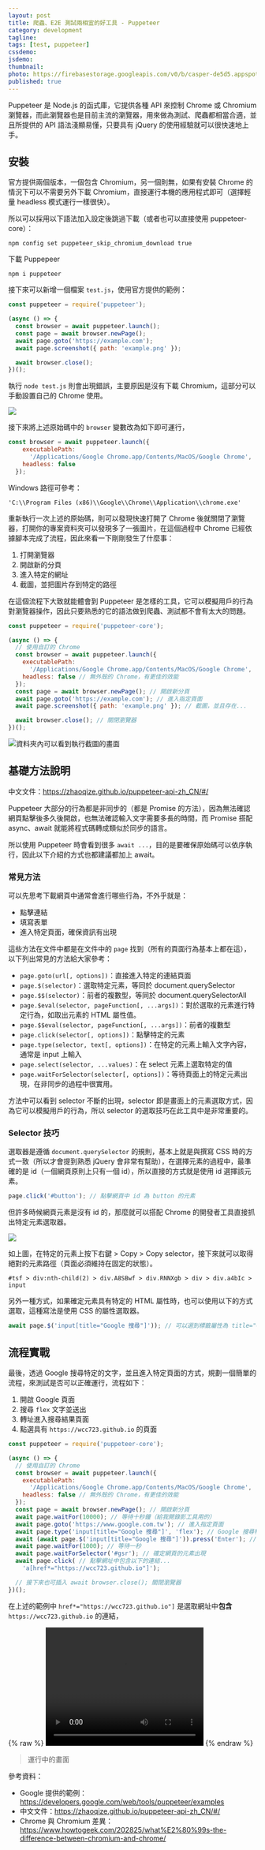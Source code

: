 ```yaml
---
layout: post
title: 爬蟲、E2E 測試兩相宜的好工具 - Puppeteer
category: development
tagline:
tags: [test, puppeteer]
cssdemo:
jsdemo:
thumbnail:
photo: https://firebasestorage.googleapis.com/v0/b/casper-de5d5.appspot.com/o/images%2Fblog%2F202003%2Fimg-puppeteer.png?alt=media&token=42d44728-9eaf-42b3-8be2-fd62d0795dd0
published: true
---
```


Puppeteer 是 Node.js 的函式庫，它提供各種 API 來控制 Chrome 或 Chromium 瀏覽器，而此瀏覽器也是目前主流的瀏覽器，用來做為測試、爬蟲都相當合適，並且所提供的 API 語法淺顯易懂，只要具有 jQuery 的使用經驗就可以很快速地上手。

## 安裝
官方提供兩個版本，一個包含 Chromium，另一個則無，如果有安裝 Chrome 的情況下可以不需要另外下載 Chromium，直接運行本機的應用程式即可（選擇輕量 headless 模式運行一樣很快）。

所以可以採用以下語法加入設定後跳過下載（或者也可以直接使用 puppeteer-core）：
```
npm config set puppeteer_skip_chromium_download true
```

下載 Puppepeer
```
npm i puppeteer 
```


接下來可以新增一個檔案 `test.js`，使用官方提供的範例：
```js
const puppeteer = require('puppeteer');

(async () => {
  const browser = await puppeteer.launch();
  const page = await browser.newPage();
  await page.goto('https://example.com');
  await page.screenshot({ path: 'example.png' });

  await browser.close();
})();
```

執行 `node test.js` 則會出現錯誤，主要原因是沒有下載 Chromium，這部分可以手動設置自己的 Chrome 使用。

![](https://firebasestorage.googleapis.com/v0/b/casper-de5d5.appspot.com/o/images%2Fblog%2F202003%2FD4B77A61-3F06-4F76-8B5E-2D91D9BFE0D9.png?alt=media&token=225e5015-189e-4933-bbf3-1960d22196b2)

接下來將上述原始碼中的 `browser` 變數改為如下即可運行，
```js
const browser = await puppeteer.launch({
    executablePath:
      '/Applications/Google Chrome.app/Contents/MacOS/Google Chrome',
    headless: false
  });
```
Windows 路徑可參考：
```
'C:\\Program Files (x86)\\Google\\Chrome\\Application\\chrome.exe'
```

重新執行一次上述的原始碼，則可以發現快速打開了 Chrome 後就關閉了瀏覽器，打開你的專案資料夾可以發現多了一張圖片，在這個過程中 Chrome 已經依據腳本完成了流程，因此來看一下剛剛發生了什麼事：

1. 打開瀏覽器
2. 開啟新的分頁
3. 進入特定的網址
4. 截圖，並把圖片存到特定的路徑

在這個流程下大致就能體會到 Puppeteer 是怎樣的工具，它可以模擬用戶的行為對瀏覽器操作，因此只要熟悉的它的語法做到爬蟲、測試都不會有太大的問題。

```js
const puppeteer = require('puppeteer-core');

(async () => {
  // 使用自訂的 Chrome
  const browser = await puppeteer.launch({
    executablePath:
      '/Applications/Google Chrome.app/Contents/MacOS/Google Chrome',
    headless: false // 無外殼的 Chrome，有更佳的效能
  });
  const page = await browser.newPage(); // 開啟新分頁
  await page.goto('https://example.com'); // 進入指定頁面
  await page.screenshot({ path: 'example.png' }); // 截圖，並且存在...

  await browser.close(); // 關閉瀏覽器
})();
```

![資料夾內可以看到執行截圖的畫面](https://firebasestorage.googleapis.com/v0/b/casper-de5d5.appspot.com/o/images%2Fblog%2F202003%2F5E922289-CABB-4762-87E7-FC088B2C80E3.png?alt=media&token=0e75f79e-b0ad-44e0-a591-b2bb527f09c7)


## 基礎方法說明

中文文件：https://zhaoqize.github.io/puppeteer-api-zh_CN/#/

Puppeteer 大部分的行為都是非同步的（都是 Promise 的方法），因為無法確認網頁點擊後多久後開啟，也無法確認輸入文字需要多長的時間，而 Promise 搭配 async、await 就能將程式碼轉成類似於同步的語言。

所以使用 Puppeteer 時會看到很多 `await ...`，目的是要確保原始碼可以依序執行，因此以下介紹的方式也都建議都加上 await。

### 常見方法
可以先思考下載網頁中通常會進行哪些行為，不外乎就是：
- 點擊連結
- 填寫表單
- 進入特定頁面，確保資訊有出現

這些方法在文件中都是在文件中的 `page` 找到（所有的頁面行為基本上都在這），以下列出常見的方法給大家參考：

- `page.goto(url[, options])`：直接進入特定的連結頁面
- `page.$(selector)`：選取特定元素，等同於 document.querySelector
- `page.$$(selector)`：前者的複數型，等同於 document.querySelectorAll
- `page.$eval(selector, pageFunction[, ...args])`：對於選取的元素進行特定行為，如取出元素的 HTML 屬性值。
- `page.$$eval(selector, pageFunction[, ...args])`：前者的複數型
- `page.click(selector[, options])`：點擊特定的元素
- `page.type(selector, text[, options])`：在特定的元素上輸入文字內容，通常是 input 上輸入
- `page.select(selector, ...values)`：在 select 元素上選取特定的值
- `page.waitForSelector(selector[, options])`：等待頁面上的特定元素出現，在非同步的過程中很實用。

方法中可以看到 selector 不斷的出現，selector 即是畫面上的元素選取方式，因為它可以模擬用戶的行為，所以 selector 的選取技巧在此工具中是非常重要的。

### Selector 技巧

選取器是遵循 `document.querySelector` 的規則，基本上就是與撰寫 CSS 時的方式一致（所以才會提到熟悉 jQuery 會非常有幫助），在選擇元素的過程中，最準確的是 id（一個網頁原則上只有一個 id），所以直接的方式就是使用 id 選擇該元素。

```js
page.click('#button'); // 點擊網頁中 id 為 button 的元素
```

但許多時候網頁元素是沒有 id 的，那麼就可以搭配 Chrome 的開發者工具直接抓出特定元素選取器。

![](https://firebasestorage.googleapis.com/v0/b/casper-de5d5.appspot.com/o/images%2Fblog%2F202003%2F%E8%B2%BC%E4%B8%8A%E7%9A%84%E5%BD%B1%E5%83%8F_2020_2_27_%E4%B8%8A%E5%8D%8811_11.png?alt=media&token=d56adac1-47a2-45e4-85c6-4dac5bab5965)

如上圖，在特定的元素上按下右鍵 > Copy > Copy selector，接下來就可以取得絕對的元素路徑（頁面必須維持在固定的狀態）。
```
#tsf > div:nth-child(2) > div.A8SBwf > div.RNNXgb > div > div.a4bIc > input
```

另外一種方式，如果確定元素具有特定的 HTML 屬性時，也可以使用以下的方式選取，這種寫法是使用 CSS 的屬性選取器。
```js
await page.$('input[title="Google 搜尋"]')); // 可以選到標籤屬性為 title="Google 搜尋" 的項目
```

## 流程實戰

最後，透過 Google 搜尋特定的文字，並且進入特定頁面的方式，規劃一個簡單的流程，來測試是否可以正確運行，流程如下：

1. 開啟 Google 頁面
2. 搜尋 `flex` 文字並送出
3. 轉址進入搜尋結果頁面
4. 點選具有 `https://wcc723.github.io` 的頁面

```js
const puppeteer = require('puppeteer-core');

(async () => {
  // 使用自訂的 Chrome
  const browser = await puppeteer.launch({
    executablePath:
      '/Applications/Google Chrome.app/Contents/MacOS/Google Chrome',
    headless: false // 無外殼的 Chrome，有更佳的效能
  });
  const page = await browser.newPage(); // 開啟新分頁
  await page.waitFor(10000); // 等待十秒鐘（給我開錄影工具用的）
  await page.goto('https://www.google.com.tw'); // 進入指定頁面
  await page.type('input[title="Google 搜尋"]', 'flex'); // Google 搜尋特定項目
  await (await page.$('input[title="Google 搜尋"]')).press('Enter'); // 特定元素上按下 Enter
  await page.waitFor(1000); // 等待一秒
  await page.waitForSelector('#gsr'); // 確定網頁的元素出現
  await page.click( // 點擊網址中包含以下的連結...
    'a[href*="https://wcc723.github.io"]');

  // 接下來也可插入 await browser.close(); 關閉瀏覽器
})();
```

在上述的範例中 `href*="https://wcc723.github.io"]` 是選取網址中**包含** `https://wcc723.github.io` 的連結，


{% raw %}
<video width="320" height="240" controls autoplay>
  <source src="https://firebasestorage.googleapis.com/v0/b/casper-de5d5.appspot.com/o/images%2Fblog%2F202003%2FMar-01-2020%2013-26-52.mp4?alt=media&token=d586a299-a888-4084-932b-cfbf569bfb5a" type="video/mp4">
Your browser does not support the video tag.
</video>
{% endraw %}

> 運行中的畫面

參考資料：
- Google 提供的範例：https://developers.google.com/web/tools/puppeteer/examples
- 中文文件：https://zhaoqize.github.io/puppeteer-api-zh_CN/#/
- Chrome 與 Chromium 差異：https://www.howtogeek.com/202825/what%E2%80%99s-the-difference-between-chromium-and-chrome/